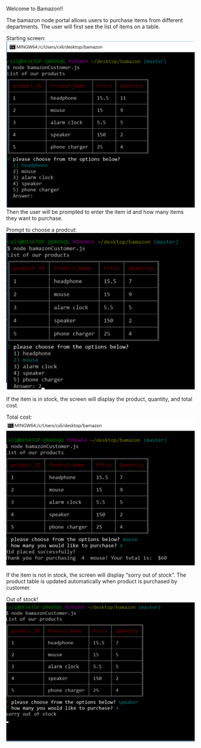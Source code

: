 Welcome to Bamazon!!

The bamazon node portal allows users to purchase items from different departments. The user will first see the list of items on a table. 

Starting screen:
![Alt text](/images/starting.png?raw=true "product table")
Then the user will be prompted to enter the item id and how many items they want to purchase. 


Prompt to choose a prodcut:  
![Alt text](/images/chooseProduct.png?raw=true "mouse was chosen")

If the item is in stock, the screen will display the product, quantity, and total cost. 


Total cost:
![Alt text](/images/totalCost.png?raw=true "bid sucessfully")


 If the item is not in stock, the screen will display “sorry out of stock”.  The product table is updated automatically when product is purchased by customer. 


Out of stock! 
![Alt text](/images/outOfStock.png?raw=true "out of stock!")
